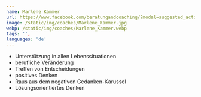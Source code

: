 ```yaml
---
name: Marlene Kammer
url: https://www.facebook.com/beratungandcoaching/?modal=suggested_action&amp;notif_id=1586589603013353&amp;notif_t=page_user_activity
image: /static/img/coaches/Marlene_Kammer.jpg
webp: /static/img/coaches/Marlene_Kammer.webp
tags: '',
languages: 'de'
---
```


<ul><li>Unterstützung in allen Lebenssituationen</li><li>berufliche Veränderung</li><li>Treffen von Entscheidungen</li><li>positives Denken&nbsp;</li><li>Raus aus dem negativen Gedanken-Karussel</li><li>Lösungsorientiertes Denken</li></ul>
